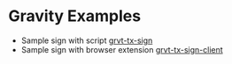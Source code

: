 # Gravity Examples

- Sample sign with script [grvt-tx-sign](grvt-tx-sign/README.md)
- Sample sign with browser extension [grvt-tx-sign-client](grvt-tx-sign-client/README.md)
